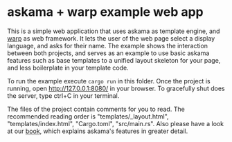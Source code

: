 # askama + warp example web app

This is a simple web application that uses askama as template engine, and
[warp](https://crates.io/crates/warp) as web framework.
It lets the user of the web page select a display language, and asks for their name.
The example shows the interaction between both projects, and serves as an example to use
basic askama features such as base templates to a unified layout skeleton for your page,
and less boilerplate in your template code.

To run the example execute `cargo run` in this folder.
Once the project is running, open <http://127.0.0.1:8080/> in your browser.
To gracefully shut does the server, type ctrl+C in your terminal.

The files of the project contain comments for you to read.
The recommended reading order is "templates/_layout.html", "templates/index.html",
"Cargo.toml", "src/main.rs". Also please have a look at our [book](https://askama.readthedocs.io/),
which explains askama's features in greater detail.
